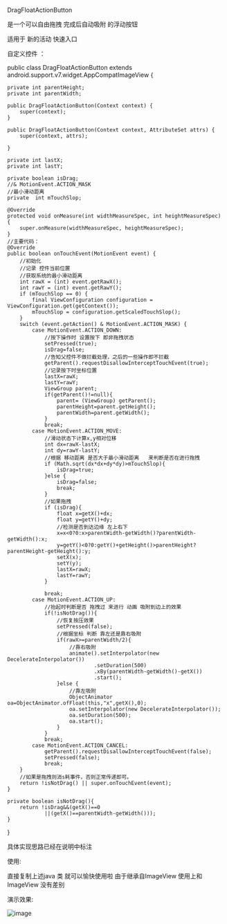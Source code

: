DragFloatActionButton 

是一个可以自由拖拽 完成后自动吸附 的浮动按钮

适用于 新的活动 快速入口  

自定义控件 ：

public class DragFloatActionButton extends android.support.v7.widget.AppCompatImageView {

    private int parentHeight;
    private int parentWidth;

    public DragFloatActionButton(Context context) {
        super(context);
    }

    public DragFloatActionButton(Context context, AttributeSet attrs) {
        super(context, attrs);

    }

    private int lastX;
    private int lastY;

    private boolean isDrag;
    //& MotionEvent.ACTION_MASK
    //最小滑动距离
    private  int mTouchSlop;

    @Override
    protected void onMeasure(int widthMeasureSpec, int heightMeasureSpec) {
        super.onMeasure(widthMeasureSpec, heightMeasureSpec);
    }
    //主要代码：
    @Override
    public boolean onTouchEvent(MotionEvent event) {
        //初始化
        //记录 控件当前位置
        //获取系统的最小滑动距离
        int rawX = (int) event.getRawX();
        int rawY = (int) event.getRawY();
        if (mTouchSlop == 0) {
            final ViewConfiguration configuration = ViewConfiguration.get(getContext());
            mTouchSlop = configuration.getScaledTouchSlop();
        }
        switch (event.getAction() & MotionEvent.ACTION_MASK) {
            case MotionEvent.ACTION_DOWN:
                //按下操作时 设置按下 即非拖拽状态
                setPressed(true);
                isDrag=false;
                //告知父控件不做拦截处理，之后的一些操作即不拦截
                getParent().requestDisallowInterceptTouchEvent(true);
                //记录按下时坐标位置
                lastX=rawX;
                lastY=rawY;
                ViewGroup parent;
                if(getParent()!=null){
                    parent= (ViewGroup) getParent();
                    parentHeight=parent.getHeight();
                    parentWidth=parent.getWidth();
                }
                break;
            case MotionEvent.ACTION_MOVE:
                //滑动状态下计算x,y相对位移
                int dx=rawX-lastX;
                int dy=rawY-lastY;
                //根据 移动距离 是否大于最小滑动距离   来判断是否在进行拖拽
                if (Math.sqrt(dx*dx+dy*dy)>mTouchSlop){
                    isDrag=true;
                }else {
                    isDrag=false;
                    break;
                }
                //如果拖拽
                if (isDrag){
                    float x=getX()+dx;
                    float y=getY()+dy;
                    //检测是否到达边缘 左上右下
                    x=x<0?0:x>parentWidth-getWidth()?parentWidth-getWidth():x;
                    y=getY()<0?0:getY()+getHeight()>parentHeight?parentHeight-getHeight():y;
                    setX(x);
                    setY(y);
                    lastX=rawX;
                    lastY=rawY;
                }

                break;
            case MotionEvent.ACTION_UP:
                //抬起时判断是否 拖拽过 来进行 动画 吸附到边上的效果
                if(!isNotDrag()){
                    //恢复按压效果
                    setPressed(false);
                    //根据坐标 判断 靠左还是靠右吸附
                    if(rawX>=parentWidth/2){
                        //靠右吸附
                        animate().setInterpolator(new DecelerateInterpolator())
                                .setDuration(500)
                                .xBy(parentWidth-getWidth()-getX())
                                .start();
                    }else {
                        //靠左吸附
                        ObjectAnimator oa=ObjectAnimator.ofFloat(this,"x",getX(),0);
                        oa.setInterpolator(new DecelerateInterpolator());
                        oa.setDuration(500);
                        oa.start();
                    }
                }
                break;
            case MotionEvent.ACTION_CANCEL:
                getParent().requestDisallowInterceptTouchEvent(false);
                setPressed(false);
                break;
        }
        //如果是拖拽则消s耗事件，否则正常传递即可。
        return !isNotDrag() || super.onTouchEvent(event);
    }

    private boolean isNotDrag(){
        return !isDrag&&(getX()==0
                ||(getX()==parentWidth-getWidth()));
    }
}

具体实现思路已经在说明中标注

使用:

直接复制上述java 类 就可以愉快使用啦 
由于继承自ImageView  使用上和ImageView 没有差别

演示效果:

![image](http://dzyblog.com.cn/wp-content/uploads/2018/04/btn.gif)